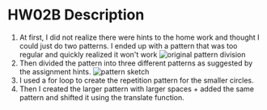 # HW02B Description

1. At first, I did not realize there were hints to the home work and thought I could just do two patterns. I ended up with a pattern that was too regular and quickly realized it won't work 
![original pattern division](https://imgpile.com/images/Dt3Ed8.png)
2. Then divided the pattern into three different patterns as suggested by the assignment hints. 
![pattern sketch](https://imgpile.com/images/Dt3voC.jpg)  
3. I used a for loop to create the repetition pattern for the smaller circles.
4. Then I created the larger pattern with larger spaces + added the same pattern and shifted it using the translate function. 



